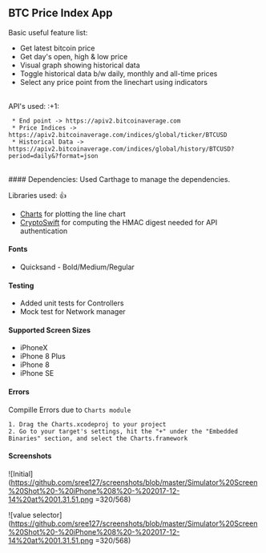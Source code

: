 ## **BTC Price Index App**

Basic useful feature list:

 * Get latest bitcoin price
 * Get day's open, high & low price
 * Visual graph showing historical data 
 * Toggle historical data b/w daily, monthly and all-time prices
 * Select any price point from the linechart using indicators

<br>
API's used: :+1:
<br>

```
 * End point -> https://apiv2.bitcoinaverage.com 
 * Price Indices -> https://apiv2.bitcoinaverage.com/indices/global/ticker/BTCUSD
 * Historical Data -> https://apiv2.bitcoinaverage.com/indices/global/history/BTCUSD?period=daily&?format=json
```
<br>
#### Dependencies:
 Used Carthage to manage the dependencies. 
 
 Libraries used: :+1:

 * [Charts](https://github.com/danielgindi/Charts) for plotting the line chart
 * [CryptoSwift](https://github.com/krzyzanowskim/CryptoSwift/) for computing the HMAC digest needed for API authentication
 
#### Fonts
* Quicksand - Bold/Medium/Regular

#### Testing
* Added unit tests for Controllers 
* Mock test for Network manager


#### Supported Screen Sizes
* iPhoneX
* iPhone 8 Plus
* iPhone 8
* iPhone SE


#### Errors

Compille Errors due to ````Charts module```` 
````
1. Drag the Charts.xcodeproj to your project
2. Go to your target's settings, hit the "+" under the "Embedded Binaries" section, and select the Charts.framework
````

#### Screenshots

![Initial](https://github.com/sree127/screenshots/blob/master/Simulator%20Screen%20Shot%20-%20iPhone%208%20-%202017-12-14%20at%2001.31.51.png =320/568)

![value selector](https://github.com/sree127/screenshots/blob/master/Simulator%20Screen%20Shot%20-%20iPhone%208%20-%202017-12-14%20at%2001.31.51.png =320/568)





 

